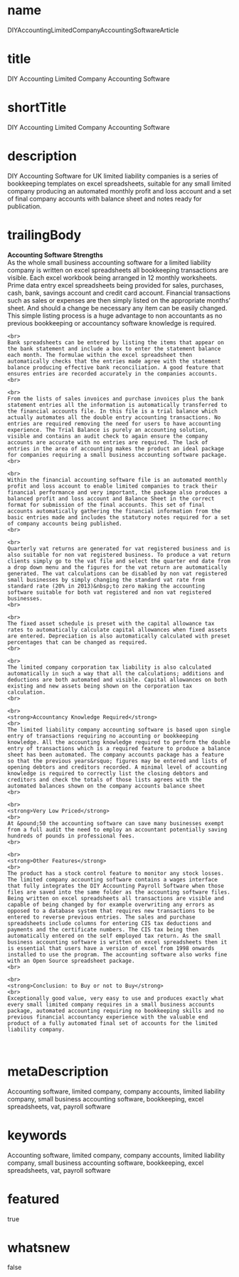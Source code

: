 # name
DIYAccountingLimitedCompanyAccountingSoftwareArticle

# title
DIY Accounting Limited Company Accounting Software

# shortTitle
DIY Accounting Limited Company Accounting Software

# description
<p>DIY Accounting Software for UK limited liability companies is a series of bookkeeping templates on excel spreadsheets, suitable for any small limited company producing an automated monthly profit and loss account and a set of final company accounts with balance sheet and notes ready for publication.</p>

# trailingBody
<p>
    <strong>Accounting Software Strengths</strong>
    <br>
    As the whole small business accounting software for a limited liability company is written on excel spreadsheets all bookkeeping transactions are visible. Each excel workbook being arranged in 12 monthly worksheets. Prime data entry excel spreadsheets being provided for sales, purchases, cash, bank, savings account and credit card account. Financial transactions such as sales or expenses are then simply listed on the appropriate months&rsquo; sheet. And should a change be necessary any item can be easily changed. This simple listing process is a huge advantage to non accountants as no previous bookkeeping or accountancy software knowledge is required.
    <br>
     
    <br>
    Bank spreadsheets can be entered by listing the items that appear on the bank statement and include a box to enter the statement balance each month. The formulae within the excel spreadsheet then automatically checks that the entries made agree with the statement balance producing effective bank reconciliation. A good feature that ensures entries are recorded accurately in the companies accounts.
    <br>
     
    <br>
    From the lists of sales invoices and purchase invoices plus the bank statement entries all the information is automatically transferred to the financial accounts file. In this file is a trial balance which actually automates all the double entry accounting transactions. No entries are required removing the need for users to have accounting experience. The Trial Balance is purely an accounting solution, visible and contains an audit check to again ensure the company accounts are accurate with no entries are required. The lack of entries in the area of accounting makes the product an ideal package for companies requiring a small business accounting software package.
    <br>
     
    <br>
    Within the financial accounting software file is an automated monthly profit and loss account to enable limited companies to track their financial performance and very important, the package also produces a balanced profit and loss account and Balance Sheet in the correct format for submission of the final accounts. This set of final accounts automatically gathering the financial information from the basic entries made and includes the statutory notes required for a set of company accounts being published.
    <br>
     
    <br>
    Quarterly vat returns are generated for vat registered business and is also suitable for non vat registered business. To produce a vat return clients simply go to the vat file and select the quarter end date from a drop down menu and the figures for the vat return are automatically generated. The vat calculations can be disabled by non vat registered small businesses by simply changing the standard vat rate from standard rate (20% in 2013)&nbsp;to zero making the accounting software suitable for both vat registered and non vat registered businesses.
    <br>
     
    <br>
    The fixed asset schedule is preset with the capital allowance tax rates to automatically calculate capital allowances when fixed assets are entered. Depreciation is also automatically calculated with preset percentages that can be changed as required.
    <br>
     
    <br>
    The limited company corporation tax liability is also calculated automatically in such a way that all the calculations; additions and deductions are both automated and visible. Capital allowances on both existing and new assets being shown on the corporation tax calculation.
    <br>
     
    <br>
    <strong>Accountancy Knowledge Required</strong>
    <br>
    The limited liability company accounting software is based upon single entry of transactions requiring no accounting or bookkeeping knowledge. All the accounting knowledge required to perform the double entry of transactions which is a required feature to produce a balance sheet has been automated. The company accounts package has a feature so that the previous years&rsquo; figures may be entered and lists of opening debtors and creditors recorded. A minimal level of accounting knowledge is required to correctly list the closing debtors and creditors and check the totals of those lists agrees with the automated balances shown on the company accounts balance sheet
    <br>
     
    <br>
    <strong>Very Low Priced</strong>
    <br>
    At &pound;50 the accounting software can save many businesses exempt from a full audit the need to employ an accountant potentially saving hundreds of pounds in professional fees.
    <br>
     
    <br>
    <strong>Other Features</strong>
    <br>
    The product has a stock control feature to monitor any stock losses. The limited company accounting software contains a wages interface that fully integrates the DIY Accounting Payroll Software when those files are saved into the same folder as the accounting software files. Being written on excel spreadsheets all transactions are visible and capable of being changed by for example overwriting any errors as opposed to a database system that requires new transactions to be entered to reverse previous entries. The sales and purchase spreadsheets include columns for entering CIS tax deductions and payments and the certificate numbers. The CIS tax being then automatically entered on the self employed tax return. As the small business accounting software is written on excel spreadsheets then it is essential that users have a version of excel from 1998 onwards installed to use the program. The accounting software also works fine with an Open Source spreadsheet package.
    <br>
     
    <br>
    <strong>Conclusion: to Buy or not to Buy</strong>
    <br>
    Exceptionally good value, very easy to use and produces exactly what every small limited company requires in a small business accounts package, automated accounting requiring no bookkeeping skills and no previous financial accountancy experience with the valuable end product of a fully automated final set of accounts for the limited liability company.
</p>
<p>
    <strong>
        <br>
    </strong>
</p>


# metaDescription
Accounting software, limited company, company accounts, limited liability company, small business accounting software, bookkeeping, excel spreadsheets, vat, payroll software

# keywords
Accounting software, limited company, company accounts, limited liability company, small business accounting software, bookkeeping, excel spreadsheets, vat, payroll software

# featured
true

# whatsnew
false
